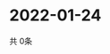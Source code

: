 # 2022-01-24
  共 0条

  <!-- BEGIN -->
  <!-- 最后更新时间Mon Jan 24 2022 10:03:56 GMT+0000 (Coordinated Universal Time) -->
  
  <!-- END -->
  
  